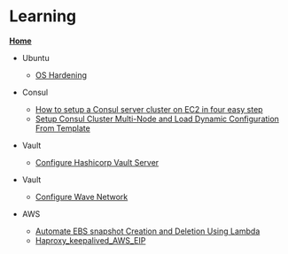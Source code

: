 # Learning


[**Home**](index.md)  
 
- Ubuntu
    - [OS Hardening](https://github.com/veeru538/learning_path/blob/master/ubuntu18.04%20Hardening.md)
           
 
 - Consul
    -  [How to setup a Consul server cluster on EC2 in four easy step](https://github.com/veeru538/learning_path/blob/master/How%20to%20setup%20a%20Consul%20server%20cluster%20on%20EC2%20in%20four%20easy%20steps.md)
    -  [Setup Consul Cluster Multi-Node and Load Dynamic Configuration From Template](https://github.com/veeru538/learning_path/blob/master/Setup%20Consul%20Cluster%20Multi-Node.md)

 - Vault
     -  [Configure Hashicorp Vault Server](https://github.com/veeru538/learning_path/blob/master/Configure%20Hashicorp%20Vault%20Server.md)

 - Vault
     -  [Configure Wave Network](https://github.com/veeru538/learning_path/blob/master/Wave.md)


 - AWS
     -  [Automate EBS snapshot Creation and Deletion Using Lambda](https://github.com/veeru538/learning_path/blob/master/Automate%20EBS%20snapshot%20Creation%20and%20Deletion%20Using%20Lambda.md)
     -  [Haproxy_keepalived_AWS_EIP](https://github.com/veeru538/learning_path/blob/master/Haproxy_keepalived_AWS_EIP.md)     
     


